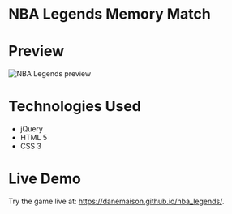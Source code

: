 # NBA Legends Memory Match

# Preview
<img src="/preview/nba-legends.png" alt="NBA Legends preview
"/>

# Technologies Used

* jQuery
* HTML 5
* CSS 3

# Live Demo

Try the game live at: https://danemaison.github.io/nba_legends/.
